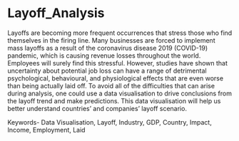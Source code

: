 # Layoff_Analysis
 Layoffs are becoming more frequent occurrences that stress those who find themselves in the firing line. Many businesses are forced to implement mass layoffs as a result of the coronavirus disease 2019 (COVID-19) pandemic, which is causing revenue losses throughout the world. Employees will surely find this stressful. However, studies have shown that uncertainty about potential job loss can have a range of detrimental psychological, behavioural, and physiological effects that are even worse than being actually laid off. To avoid all of the difficulties that can arise during analysis, one could use a data visualisation to drive conclusions from the layoff trend and make predictions. This data visualisation will help us better understand countries’ and companies’ layoff scenario.

Keywords- Data Visualisation, Layoff, Industry, GDP, Country, Impact, Income, Employment, Laid

